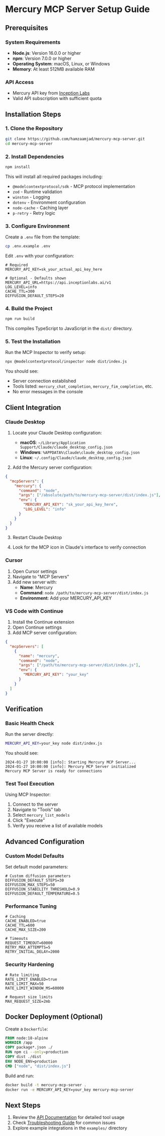 # Mercury MCP Server Setup Guide

## Prerequisites

### System Requirements
- **Node.js**: Version 16.0.0 or higher
- **npm**: Version 7.0.0 or higher
- **Operating System**: macOS, Linux, or Windows
- **Memory**: At least 512MB available RAM

### API Access
- Mercury API key from [Inception Labs](https://inceptionlabs.ai)
- Valid API subscription with sufficient quota

## Installation Steps

### 1. Clone the Repository

```bash
git clone https://github.com/hamzaamjad/mercury-mcp-server.git
cd mercury-mcp-server
```

### 2. Install Dependencies

```bash
npm install
```

This will install all required packages including:
- `@modelcontextprotocol/sdk` - MCP protocol implementation
- `zod` - Runtime validation
- `winston` - Logging
- `dotenv` - Environment configuration
- `node-cache` - Caching layer
- `p-retry` - Retry logic

### 3. Configure Environment

Create a `.env` file from the template:

```bash
cp .env.example .env
```

Edit `.env` with your configuration:

```env
# Required
MERCURY_API_KEY=sk_your_actual_api_key_here

# Optional - Defaults shown
MERCURY_API_URL=https://api.inceptionlabs.ai/v1
LOG_LEVEL=info
CACHE_TTL=300
DIFFUSION_DEFAULT_STEPS=20
```

### 4. Build the Project

```bash
npm run build
```

This compiles TypeScript to JavaScript in the `dist/` directory.

### 5. Test the Installation

Run the MCP Inspector to verify setup:

```bash
npx @modelcontextprotocol/inspector node dist/index.js
```

You should see:
- Server connection established
- Tools listed: `mercury_chat_completion`, `mercury_fim_completion`, etc.
- No error messages in the console

## Client Integration

### Claude Desktop

1. Locate your Claude Desktop configuration:
   - **macOS**: `~/Library/Application Support/Claude/claude_desktop_config.json`
   - **Windows**: `%APPDATA%\Claude\claude_desktop_config.json`
   - **Linux**: `~/.config/Claude/claude_desktop_config.json`

2. Add the Mercury server configuration:

```json
{
  "mcpServers": {
    "mercury": {
      "command": "node",
      "args": ["/absolute/path/to/mercury-mcp-server/dist/index.js"],
      "env": {
        "MERCURY_API_KEY": "sk_your_api_key_here",
        "LOG_LEVEL": "info"
      }
    }
  }
}
```

3. Restart Claude Desktop

4. Look for the MCP icon in Claude's interface to verify connection

### Cursor

1. Open Cursor settings
2. Navigate to "MCP Servers"
3. Add new server with:
   - **Name**: Mercury
   - **Command**: `node /path/to/mercury-mcp-server/dist/index.js`
   - **Environment**: Add your MERCURY_API_KEY

### VS Code with Continue

1. Install the Continue extension
2. Open Continue settings
3. Add MCP server configuration:

```json
{
  "mcpServers": [
    {
      "name": "mercury",
      "command": "node",
      "args": ["/path/to/mercury-mcp-server/dist/index.js"],
      "env": {
        "MERCURY_API_KEY": "your_key"
      }
    }
  ]
}
```

## Verification

### Basic Health Check

Run the server directly:

```bash
MERCURY_API_KEY=your_key node dist/index.js
```

You should see:
```
2024-01-27 10:00:00 [info]: Starting Mercury MCP Server...
2024-01-27 10:00:00 [info]: Mercury MCP Server initialized
Mercury MCP Server is ready for connections
```

### Test Tool Execution

Using MCP Inspector:

1. Connect to the server
2. Navigate to "Tools" tab
3. Select `mercury_list_models`
4. Click "Execute"
5. Verify you receive a list of available models

## Advanced Configuration

### Custom Model Defaults

Set default model parameters:

```env
# Custom diffusion parameters
DIFFUSION_DEFAULT_STEPS=30
DIFFUSION_MAX_STEPS=50
DIFFUSION_STABILITY_THRESHOLD=0.9
DIFFUSION_DEFAULT_TEMPERATURE=0.5
```

### Performance Tuning

```env
# Caching
CACHE_ENABLED=true
CACHE_TTL=600
CACHE_MAX_SIZE=200

# Timeouts
REQUEST_TIMEOUT=60000
RETRY_MAX_ATTEMPTS=5
RETRY_INITIAL_DELAY=2000
```

### Security Hardening

```env
# Rate limiting
RATE_LIMIT_ENABLED=true
RATE_LIMIT_MAX=50
RATE_LIMIT_WINDOW_MS=60000

# Request size limits
MAX_REQUEST_SIZE=2mb
```

## Docker Deployment (Optional)

Create a `Dockerfile`:

```dockerfile
FROM node:18-alpine
WORKDIR /app
COPY package*.json ./
RUN npm ci --only=production
COPY dist ./dist
ENV NODE_ENV=production
CMD ["node", "dist/index.js"]
```

Build and run:

```bash
docker build -t mercury-mcp-server .
docker run -e MERCURY_API_KEY=your_key mercury-mcp-server
```

## Next Steps

1. Review the [API Documentation](API.md) for detailed tool usage
2. Check [Troubleshooting Guide](TROUBLESHOOTING.md) for common issues
3. Explore example integrations in the `examples/` directory
